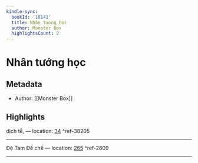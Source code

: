 ```yaml
---
kindle-sync:
  bookId: '18141'
  title: Nhân tướng học
  author: Monster Box
  highlightsCount: 2
---
```

# Nhân tướng học
## Metadata
* Author: [[Monster Box]]

## Highlights
dịch tễ, — location: [34]() ^ref-38205

---
Đệ Tam Đế chế — location: [265]() ^ref-2809

---
